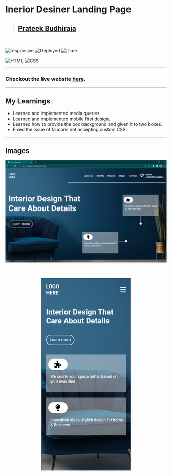 # Inerior Desiner Landing Page

> ## [Prateek Budhiraja](https://prateekbudhiraja.in)

<br/>

![responsive](https://img.shields.io/badge/Mobile%20Responsive-Yes-green)
![Deployed](https://img.shields.io/badge/Deployed-Yes-green)
![Time](https://img.shields.io/badge/Time%20Taken-4hrs-green)

![HTML](https://img.shields.io/badge/html-3670A0?style=for-the-badge&logo=html5&logoColor=white)
![CSS](https://img.shields.io/badge/CSS-%234ea94b.svg?style=for-the-badge&logo=css3&logoColor=white)

---

### Checkout the live website [here](https://interior-designer-landing.vercel.app/).

---

## My Learnings

- Learned and implemented media queries.
- Learned and implemented mobile first design.
- Learned how to provide the box background and given it to two boxes.
- Fixed the issue of fa icons not accepting custom CSS.

---

## Images


<p align="center">
<img src="assets/desktop.png" width=600px>
</p>
<br/>
<p align="center">
<img src="./assets/mobile.png" height=600px>
</p>
